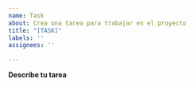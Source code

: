 ```yaml
---
name: Task
about: Crea una tarea para trabajar en el proyecto
title: "[TASK]"
labels: ''
assignees: ''

---
```


**Describe tu tarea**
